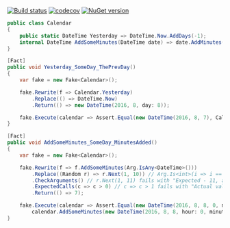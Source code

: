 [![Build status](https://ci.appveyor.com/api/projects/status/j95lb948sw02nqqd/branch/master?svg=true)](https://ci.appveyor.com/project/Serg046/autofake/branch/master)
[![codecov](https://codecov.io/gh/Serg046/AutoFake/branch/master/graph/badge.svg)](https://codecov.io/gh/Serg046/AutoFake)
[![NuGet version](https://badge.fury.io/nu/AutoFake.svg)](https://badge.fury.io/nu/AutoFake)

```csharp
public class Calendar
{
    public static DateTime Yesterday => DateTime.Now.AddDays(-1);
    internal DateTime AddSomeMinutes(DateTime date) => date.AddMinutes(new Random().Next(1, 10));
}

[Fact]
public void Yesterday_SomeDay_ThePrevDay()
{
    var fake = new Fake<Calendar>();

    fake.Rewrite(f => Calendar.Yesterday)
        .Replace(() => DateTime.Now)
        .Return(() => new DateTime(2016, 8, day: 8));

    fake.Execute(calendar => Assert.Equal(new DateTime(2016, 8, 7), Calendar.Yesterday));
}

[Fact]
public void AddSomeMinutes_SomeDay_MinutesAdded()
{
    var fake = new Fake<Calendar>();

    fake.Rewrite(f => f.AddSomeMinutes(Arg.IsAny<DateTime>()))
        .Replace((Random r) => r.Next(1, 10)) // Arg.Is<int>(i => i == 10) is also possible
        .CheckArguments() // r.Next(1, 11) fails with "Expected - 11, actual - 10"
        .ExpectedCalls(c => c > 0) // c => c > 1 fails with "Actual value - 1"
        .Return(() => 7);

    fake.Execute(calendar => Assert.Equal(new DateTime(2016, 8, 8, 0, minute: 7, 0),
        calendar.AddSomeMinutes(new DateTime(2016, 8, 8, hour: 0, minute: 0, second: 0))));
}
```
